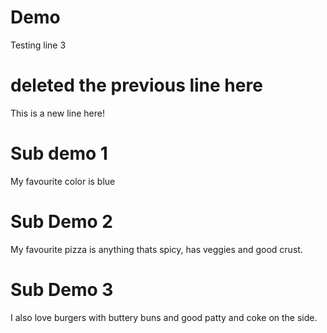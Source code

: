 # Demo

Testing line 3

# deleted the previous line here

This is a new line here!

# Sub demo 1

My favourite color is blue

# Sub Demo 2

My favourite pizza is anything thats spicy, has veggies and good crust.

# Sub Demo 3

I also love burgers with buttery buns and good patty and coke on the side.

